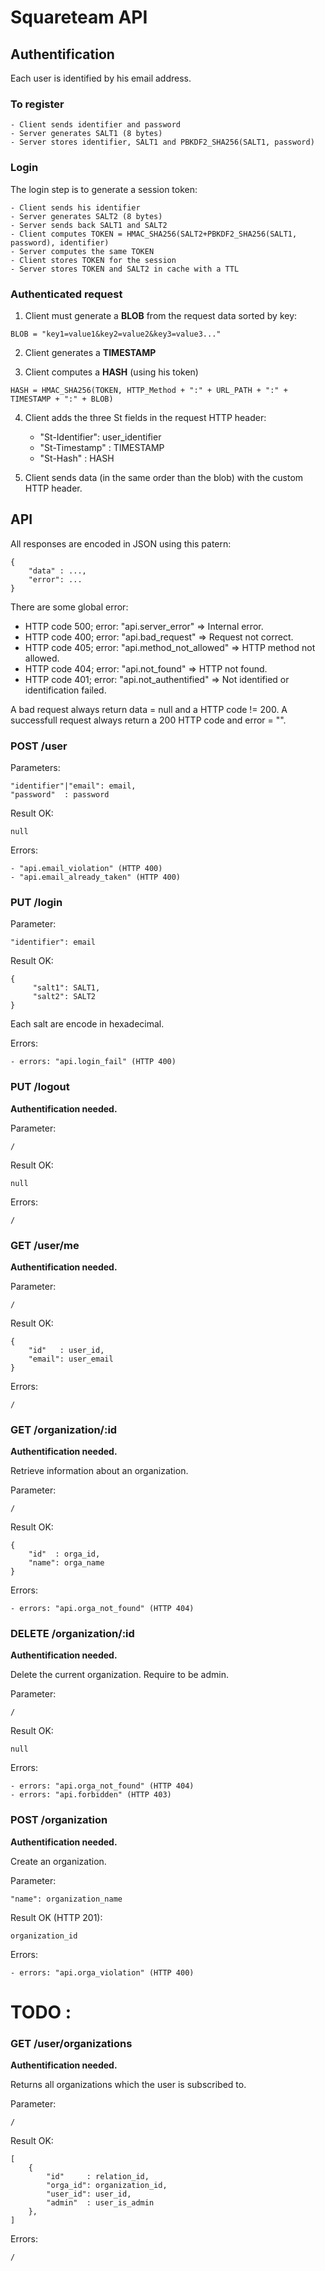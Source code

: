 # Squareteam API

## Authentification


Each user is identified by his email address.

### To register

    - Client sends identifier and password
    - Server generates SALT1 (8 bytes)
    - Server stores identifier, SALT1 and PBKDF2_SHA256(SALT1, password)

### Login

The login step is to generate a session token:

    - Client sends his identifier
    - Server generates SALT2 (8 bytes)
    - Server sends back SALT1 and SALT2
    - Client computes TOKEN = HMAC_SHA256(SALT2+PBKDF2_SHA256(SALT1, password), identifier)
    - Server computes the same TOKEN
    - Client stores TOKEN for the session
    - Server stores TOKEN and SALT2 in cache with a TTL

### Authenticated request

1. Client must generate a __BLOB__ from the request data sorted by key:
```
BLOB = "key1=value1&key2=value2&key3=value3..."
```

2. Client generates a __TIMESTAMP__

3. Client computes a __HASH__ (using his token)
```
HASH = HMAC_SHA256(TOKEN, HTTP_Method + ":" + URL_PATH + ":" + TIMESTAMP + ":" + BLOB)
```

4. Client adds the three St fields in the request HTTP header:
    - "St-Identifier": user_identifier
    - "St-Timestamp" : TIMESTAMP
    - "St-Hash"      : HASH

5. Client sends data (in the same order than the blob) with the custom HTTP header.

## API

All responses are encoded in JSON using this patern:

    {
        "data" : ...,
        "error": ...
    }


There are some global error:

- HTTP code 500; error: "api.server_error" => Internal error.
- HTTP code 400; error: "api.bad_request" => Request not correct.
- HTTP code 405; error: "api.method_not_allowed" => HTTP method not allowed.
- HTTP code 404; error: "api.not_found" => HTTP not found.
- HTTP code 401; error: "api.not_authentified" => Not identified or identification failed.


A bad request always return data = null and a HTTP code != 200.
A successfull request always return a 200 HTTP code and error = "".


### POST /user

Parameters:

    "identifier"|"email": email,
    "password"  : password

Result OK:

    null

Errors:

    - "api.email_violation" (HTTP 400)
    - "api.email_already_taken" (HTTP 400)

### PUT /login

Parameter:

    "identifier": email

Result OK:

    {
         "salt1": SALT1,
         "salt2": SALT2
    }

Each salt are encode in hexadecimal.


Errors:

    - errors: "api.login_fail" (HTTP 400)

### PUT /logout

**Authentification needed.**

Parameter:

    /

Result OK:

    null

Errors:

    /

### GET /user/me

**Authentification needed.**

Parameter:

    /

Result OK:

    {
        "id"   : user_id,
        "email": user_email
    }

Errors:

    /

### GET /organization/:id

**Authentification needed.**

Retrieve information about an organization.

Parameter:

    /

Result OK:

    {
        "id"  : orga_id,
        "name": orga_name
    }

Errors:

    - errors: "api.orga_not_found" (HTTP 404)

### DELETE /organization/:id

**Authentification needed.**

Delete the current organization. Require to be admin.

Parameter:

    /

Result OK:

    null

Errors:

    - errors: "api.orga_not_found" (HTTP 404)
    - errors: "api.forbidden" (HTTP 403)

### POST /organization

**Authentification needed.**

Create an organization.

Parameter:

    "name": organization_name

Result OK (HTTP 201):

    organization_id

Errors:

    - errors: "api.orga_violation" (HTTP 400)

# TODO :

### GET /user/organizations

**Authentification needed.**

Returns all organizations which the user is subscribed to.

Parameter:

    /

Result OK:

    [
        {
            "id"     : relation_id,
            "orga_id": organization_id,
            "user_id": user_id,
            "admin"  : user_is_admin
        },
    ]

Errors:

    /
